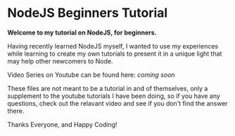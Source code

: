 # NodeJS Beginners Tutorial

**Welcome to my tutorial on NodeJS, for beginners.**

Having recently learned NodeJS myself, I wanted to use my experiences while learning
to create my own tutorials to present it in a unique light that may help other newcomers to Node.

Video Series on Youtube can be found here: *coming soon*

These files are not meant to be a tutorial in and of themselves, only a supplement to the youtube tutorials
I have been doing, so if you have any questions, check out the relavant video and see if you don't find the answer there.

Thanks Everyone, and Happy Coding!
